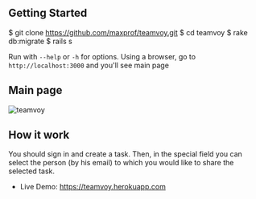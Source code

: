 ## Getting Started

  $ git clone https://github.com/maxprof/teamvoy.git
  $ cd teamvoy
  $ rake db:migrate
  $ rails s

  Run with `--help` or `-h` for options.
  Using a browser, go to `http://localhost:3000` and you'll see main page

## Main page

![teamvoy](https://cloud.githubusercontent.com/assets/11016663/17079492/73f9e87e-511a-11e6-9744-08d7cba6e1bc.jpg)

## How it work

You should sign in and create a task. Then, in the special field you can select the person (by his email) to which you would like to share the selected task.

* Live Demo: https://teamvoy.herokuapp.com
